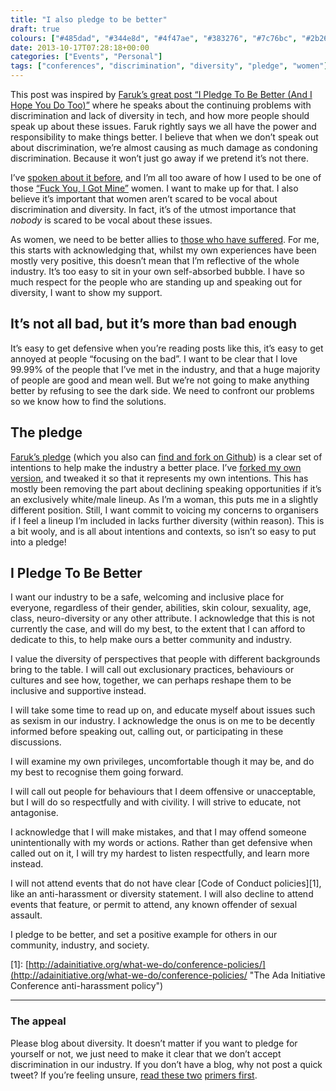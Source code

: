 ```yaml
---
title: "I also pledge to be better"
draft: true
colours: ["#485dad", "#344e8d", "#4f47ae", "#383276", "#7c76bc", "#2b266e", "#3862c7"]
date: 2013-10-17T07:28:18+00:00
categories: ["Events", "Personal"]
tags: ["conferences", "discrimination", "diversity", "pledge", "women"]
---
```


This post was inspired by [Faruk’s great post “I Pledge To Be Better (And I Hope You Do Too)”](http://farukat.es/journal/2013/10/698-i-pledge-be-better-and-i-hope-you-do-too) where he speaks about the continuing problems with discrimination and lack of diversity in tech, and how more people should speak up about these issues. Faruk rightly says we all have the power and responsibility to make things better. I believe that when we don’t speak out about discrimination, we’re almost causing as much damage as condoning discrimination. Because it won’t just go away if we pretend it’s not there.

I’ve [spoken about it before](http://laurakalbag.wpengine.com/women-and-conferences/ "Women and conferences"), and I’m all too aware of how I used to be one of those [“Fuck You, I Got Mine”](https://medium.com/about-work/e82b7ca7de03 "Fantastic post by @Shanley about women in tech for the patriarchy") women. I want to make up for that. I also believe it’s important that women aren’t scared to be vocal about discrimination and diversity. In fact, it’s of the utmost importance that *nobody* is scared to be vocal about these issues.

As women, we need to be better allies to [those who have suffered](http://blogjustine.wordpress.com/2013/10/12/because-it-needs-to-be-said/). For me, this starts with acknowledging that, whilst my own experiences have been mostly very positive, this doesn’t mean that I’m reflective of the whole industry. It’s too easy to sit in your own self-absorbed bubble. I have so much respect for the people who are standing up and speaking out for diversity, I want to show my support.

## It’s not all bad, but it’s more than bad enough

It’s easy to get defensive when you’re reading posts like this, it’s easy to get annoyed at people “focusing on the bad”. I want to be clear that I love 99.99% of the people that I’ve met in the industry, and that a huge majority of people are good and mean well. But we’re not going to make anything better by refusing to see the dark side. We need to confront our problems so we know how to find the solutions.

## The pledge

[Faruk’s pledge](http://farukat.es/journal/2013/10/698-i-pledge-be-better-and-i-hope-you-do-too#pledge) (which you also can [find and fork on Github](https://gist.github.com/KuraFire/7002725)) is a clear set of intentions to help make the industry a better place. I’ve [forked my own version](https://gist.github.com/laurakalbag/7013814), and tweaked it so that it represents my own intentions. This has mostly been removing the part about declining speaking opportunities if it’s an exclusively white/male lineup. As I’m a woman, this puts me in a slightly different position. Still, I want commit to voicing my concerns to organisers if I feel a lineup I’m included in lacks further diversity (within reason). This is a bit wooly, and is all about intentions and contexts, so isn’t so easy to put into a pledge!

## I Pledge To Be Better

I want our industry to be a safe, welcoming and inclusive place for everyone, regardless of their gender, abilities, skin colour, sexuality, age, class, neuro-diversity or any other attribute. I acknowledge that this is not currently the case, and will do my best, to the extent that I can afford to dedicate to this, to help make ours a better community and industry.

I value the diversity of perspectives that people with different backgrounds bring to the table. I will call out exclusionary practices, behaviours or cultures and see how, together, we can perhaps reshape them to be inclusive and supportive instead.

I will take some time to read up on, and educate myself about issues such as sexism in our industry. I acknowledge the onus is on me to be decently informed before speaking out, calling out, or participating in these discussions.

I will examine my own privileges, uncomfortable though it may be, and do my best to recognise them going forward.

I will call out people for behaviours that I deem offensive or unacceptable, but I will do so respectfully and with civility. I will strive to educate, not antagonise.

I acknowledge that I will make mistakes, and that I may offend someone unintentionally with my words or actions. Rather than get defensive when called out on it, I will try my hardest to listen respectfully, and learn more instead.

I will not attend events that do not have clear [Code of Conduct policies][1], like an anti-harassment or diversity statement. I will also decline to attend events that feature, or permit to attend, any known offender of sexual assault.

I pledge to be better, and set a positive example for others in our community, industry, and society.

[1]: [http://adainitiative.org/what-we-do/conference-policies/](http://adainitiative.org/what-we-do/conference-policies/ "The Ada Initiative Conference anti-harassment policy")

---


### The appeal

Please blog about diversity. It doesn’t matter if you want to pledge for yourself or not, we just need to make it clear that we don’t accept discrimination in our industry. If you don’t have a blog, why not post a quick tweet? If you’re feeling unsure, [read these two](http://farukat.es/journal/2013/09/696-primer-sexism-tech) [primers first](http://aralbalkan.com/notes/on-false-dichotomies-and-diversity/).

	